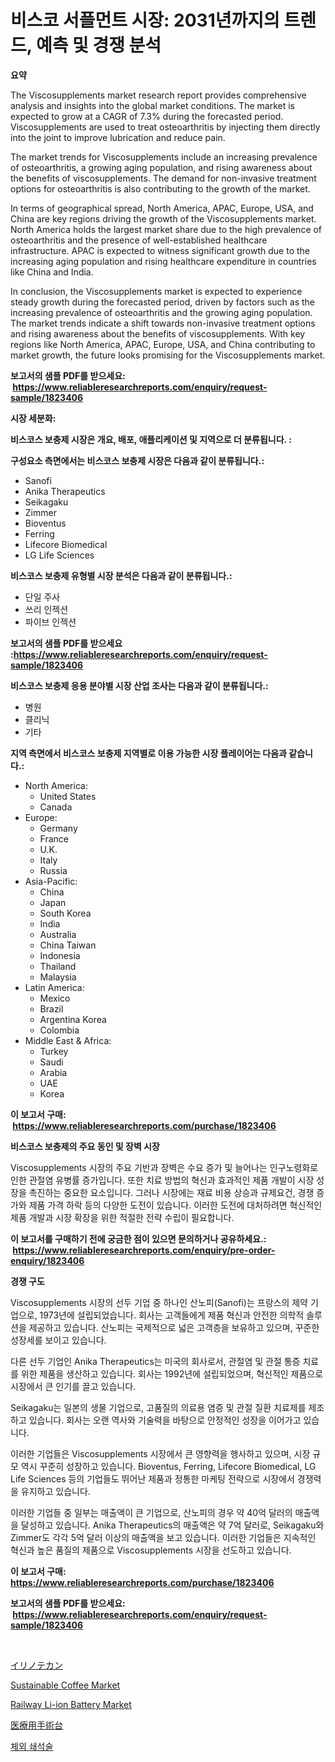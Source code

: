 <p><h1>비스코 서플먼트 시장: 2031년까지의 트렌드, 예측 및 경쟁 분석</h1></p><p><strong>요약</strong></p>
<p><p>The Viscosupplements market research report provides comprehensive analysis and insights into the global market conditions. The market is expected to grow at a CAGR of 7.3% during the forecasted period. Viscosupplements are used to treat osteoarthritis by injecting them directly into the joint to improve lubrication and reduce pain.</p><p>The market trends for Viscosupplements include an increasing prevalence of osteoarthritis, a growing aging population, and rising awareness about the benefits of viscosupplements. The demand for non-invasive treatment options for osteoarthritis is also contributing to the growth of the market.</p><p>In terms of geographical spread, North America, APAC, Europe, USA, and China are key regions driving the growth of the Viscosupplements market. North America holds the largest market share due to the high prevalence of osteoarthritis and the presence of well-established healthcare infrastructure. APAC is expected to witness significant growth due to the increasing aging population and rising healthcare expenditure in countries like China and India.</p><p>In conclusion, the Viscosupplements market is expected to experience steady growth during the forecasted period, driven by factors such as the increasing prevalence of osteoarthritis and the growing aging population. The market trends indicate a shift towards non-invasive treatment options and rising awareness about the benefits of viscosupplements. With key regions like North America, APAC, Europe, USA, and China contributing to market growth, the future looks promising for the Viscosupplements market.</p></p>
<p><strong>보고서의 샘플 PDF를 받으세요: &nbsp;<a href="https://www.reliableresearchreports.com/enquiry/request-sample/1823406">https://www.reliableresearchreports.com/enquiry/request-sample/1823406</a></strong></p>
<p><strong>시장 세분화:</strong></p>
<p><strong> 비스코스 보충제 시장은 개요, 배포, 애플리케이션 및 지역으로 더 분류됩니다. :</strong></p>
<p><strong>구성요소 측면에서는 비스코스 보충제 시장은 다음과 같이 분류됩니다.:</strong></p>
<p><ul><li>Sanofi</li><li>Anika Therapeutics</li><li>Seikagaku</li><li>Zimmer</li><li>Bioventus</li><li>Ferring</li><li>Lifecore Biomedical</li><li>LG Life Sciences</li></ul></p>
<p><strong> 비스코스 보충제 유형별 시장 분석은 다음과 같이 분류됩니다.:</strong></p>
<p><ul><li>단일 주사</li><li>쓰리 인젝션</li><li>파이브 인젝션</li></ul></p>
<p><strong>보고서의 샘플 PDF를 받으세요 :<a href="https://www.reliableresearchreports.com/enquiry/request-sample/1823406">https://www.reliableresearchreports.com/enquiry/request-sample/1823406</a></strong></p>
<p><strong> 비스코스 보충제 응용 분야별 시장 산업 조사는 다음과 같이 분류됩니다.:</strong></p>
<p><ul><li>병원</li><li>클리닉</li><li>기타</li></ul></p>
<p><strong>지역 측면에서 비스코스 보충제 지역별로 이용 가능한 시장 플레이어는 다음과 같습니다.:</strong></p>
<p><ul>
    <li>
        North America:
        <ul>
            <li>United States</li>
            <li>Canada</li>
        </ul>
    </li>
    <li>
        Europe:
        <ul>
            <li>Germany</li>
            <li>France</li>
            <li>U.K.</li>
            <li>Italy</li>
            <li>Russia</li>
        </ul>
    </li>
    <li>
        Asia-Pacific:
        <ul>
            <li>China</li>
            <li>Japan</li>
            <li>South Korea</li>
            <li>India</li>
            <li>Australia</li>
            <li>China Taiwan</li>
            <li>Indonesia</li>
            <li>Thailand</li>
            <li>Malaysia</li>
        </ul>
    </li>
    <li>
        Latin America:
        <ul>
            <li>Mexico</li>
            <li>Brazil</li>
            <li>Argentina Korea</li>
            <li>Colombia</li>
        </ul>
    </li>
    <li>
        Middle East & Africa:
        <ul>
            <li>Turkey</li>
            <li>Saudi</li>
            <li>Arabia</li>
            <li>UAE</li>
            <li>Korea</li>
        </ul>
    </li>
    </ul></p>
<p><strong>이 보고서 구매: &nbsp;<a href="https://www.reliableresearchreports.com/purchase/1823406">https://www.reliableresearchreports.com/purchase/1823406</a></strong></p>
<p><strong>비스코스 보충제의 주요 동인 및 장벽 시장</strong></p>
<p><p>Viscosupplements 시장의 주요 기반과 장벽은 수요 증가 및 늘어나는 인구노령화로 인한 관절염 유병률 증가입니다. 또한 치료 방법의 혁신과 효과적인 제품 개발이 시장 성장을 촉진하는 중요한 요소입니다. 그러나 시장에는 재료 비용 상승과 규제요건, 경쟁 증가와 제품 가격 하락 등의 다양한 도전이 있습니다. 이러한 도전에 대처하려면 혁신적인 제품 개발과 시장 확장을 위한 적절한 전략 수립이 필요합니다.</p></p>
<p><strong>이 보고서를 구매하기 전에 궁금한 점이 있으면 문의하거나 공유하세요.: &nbsp;<a href="https://www.reliableresearchreports.com/enquiry/pre-order-enquiry/1823406">https://www.reliableresearchreports.com/enquiry/pre-order-enquiry/1823406</a></strong></p>
<p><strong>경쟁 구도</strong></p>
<p><p>Viscosupplements 시장의 선두 기업 중 하나인 산노피(Sanofi)는 프랑스의 제약 기업으로, 1973년에 설립되었습니다. 회사는 고객들에게 제품 혁신과 안전한 의학적 솔루션을 제공하고 있습니다. 산노피는 국제적으로 넓은 고객층을 보유하고 있으며, 꾸준한 성장세를 보이고 있습니다.</p><p>다른 선두 기업인 Anika Therapeutics는 미국의 회사로서, 관절염 및 관절 통증 치료를 위한 제품을 생산하고 있습니다. 회사는 1992년에 설립되었으며, 혁신적인 제품으로 시장에서 큰 인기를 끌고 있습니다.</p><p>Seikagaku는 일본의 생물 기업으로, 고품질의 의료용 염증 및 관절 질환 치료제를 제조하고 있습니다. 회사는 오랜 역사와 기술력을 바탕으로 안정적인 성장을 이어가고 있습니다.</p><p>이러한 기업들은 Viscosupplements 시장에서 큰 영향력을 행사하고 있으며, 시장 규모 역시 꾸준히 성장하고 있습니다. Bioventus, Ferring, Lifecore Biomedical, LG Life Sciences 등의 기업들도 뛰어난 제품과 정통한 마케팅 전략으로 시장에서 경쟁력을 유지하고 있습니다.</p><p>이러한 기업들 중 일부는 매출액이 큰 기업으로, 산노피의 경우 약 40억 달러의 매출액을 달성하고 있습니다. Anika Therapeutics의 매출액은 약 7억 달러로, Seikagaku와 Zimmer도 각각 5억 달러 이상의 매출액을 보고 있습니다. 이러한 기업들은 지속적인 혁신과 높은 품질의 제품으로 Viscosupplements 시장을 선도하고 있습니다.</p></p>
<p><strong>이 보고서 구매: &nbsp; <a href="https://www.reliableresearchreports.com/purchase/1823406">https://www.reliableresearchreports.com/purchase/1823406</a></strong></p>
<p><strong>보고서의 샘플 PDF를 받으세요: &nbsp;<a href="https://www.reliableresearchreports.com/enquiry/request-sample/1823406">https://www.reliableresearchreports.com/enquiry/request-sample/1823406</a></strong><strong></strong></p>
<p>&nbsp;</p>
<p><p><a href="https://medium.com/@kelsitorphy644/%E3%82%A4%E3%83%AA%E3%83%8E%E3%83%86%E3%82%AB%E3%83%B3%E5%B8%82%E5%A0%B4-%E7%AB%B6%E4%BA%89%E5%88%86%E6%9E%90-%E5%B8%82%E5%A0%B4%E5%8B%95%E5%90%91-%E3%81%8A%E3%82%88%E3%81%B32031%E5%B9%B4%E3%81%BE%E3%81%A7%E3%81%AE%E4%BA%88%E6%B8%AC-19d9492e207b">イリノテカン</a></p><p><a href="https://github.com/lylyparadise/Market-Research-Report-List-2/blob/main/sustainable-coffee-market.md">Sustainable Coffee Market</a></p><p><a href="https://issuu.com/reportprime-2/docs/railway-li-ion-battery-market-size-2030.pptx">Railway Li-ion Battery Market</a></p><p><a href="https://github.com/joaejkdzgyljvo6/Market-Research-Report-List-1/blob/main/45805545013.md">医療用手術台</a></p><p><a href="https://github.com/idcefvhkdut6/Market-Research-Report-List-1/blob/main/57568834585.md">체외 쇄석술</a></p></p>